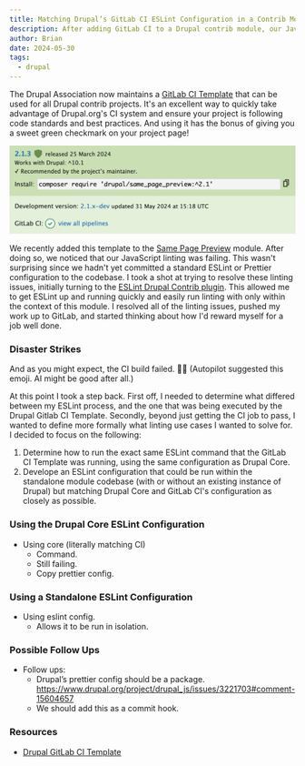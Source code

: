 ```yaml
---
title: Matching Drupal’s GitLab CI ESLint Configuration in a Contrib Module
description: After adding GitLab CI to a Drupal contrib module, our JavaScript linting was passing locally but failing in CI. Here's how I ensured the local configuration matched the CI.
author: Brian
date: 2024-05-30
tags:
  - drupal
---
```


The Drupal Association now maintains a [GitLab CI Template](https://git.drupalcode.org/project/gitlab_templates/-/blob/main/gitlab-ci/template.gitlab-ci.yml) that can be used for all Drupal contrib projects. It's an excellent way to quickly take advantage of Drupal.org's CI system and ensure your project is following code standards and best practices. And using it has the bonus of giving you a sweet green checkmark on your project page!

![A release with a green check mark](./green-check.png)

We recently added this template to the [Same Page Preview](https://www.drupal.org/project/same_page_preview) module. After doing so, we noticed that our JavaScript linting was failing. This wasn't surprising since we hadn't yet committed a standard ESLint or Prettier configuration to the codebase. I took a shot at trying to resolve these linting issues, initially turning to the [ESLint Drupal Contrib plugin](https://www.npmjs.com/package/eslint-plugin-drupal-contrib). This allowed me to get ESLint up and running quickly and easily run linting with only within the context of this module. I resolved all of the linting issues, pushed my work up to GitLab, and started thinking about how I'd reward myself for a job well done.

### Disaster Strikes

And as you might expect, the CI build failed. 🤦‍♂️ (Autopilot suggested this emoji. AI might be good after all.)

At this point I took a step back. First off, I needed to determine what differed between my ESLint process, and the one that was being executed by the Drupal Gitlab CI Template. Secondly, beyond just getting the CI job to pass, I wanted to define more formally what linting use cases I wanted to solve for. I decided to focus on the following:

1. Determine how to run the exact same ESLint command that the GitLab CI Template was running, using the same configuration as Drupal Core.
2. Develope an ESLint configuration that could be run within the standalone module codebase (with or without an existing instance of Drupal) but matching Drupal Core and GitLab CI's configuration as closely as possible.

### Using the Drupal Core ESLint Configuration

- Using core (literally matching CI)
  - Command.
  - Still failing.
  - Copy prettier config.

### Using a Standalone ESLint Configuration

- Using eslint config.
  - Allows it to be run in isolation.

### Possible Follow Ups

- Follow ups:
  - Drupal’s prettier config should be a package. https://www.drupal.org/project/drupal_js/issues/3221703#comment-15604657
  - We should add this as a commit hook.

### Resources

- [Drupal GitLab CI Template](https://git.drupalcode.org/project/gitlab_templates/-/blob/main/gitlab-ci/template.gitlab-ci.yml)
